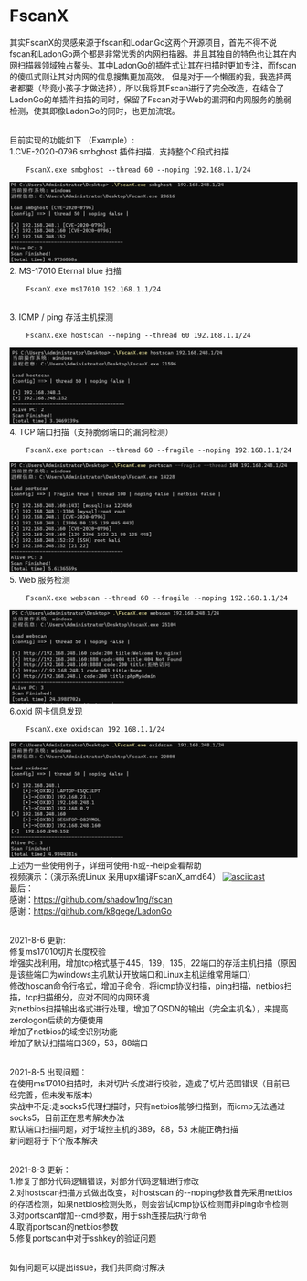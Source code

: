 # FscanX 
其实FscanX的灵感来源于fscan和LodanGo这两个开源项目，首先不得不说fscan和LadonGo两个都是非常优秀的内网扫描器。并且其独自的特色也让其在内网扫描器领域独占鳌头。其中LadonGo的插件式让其在扫描时更加专注，而fscan的傻瓜式则让其对内网的信息搜集更加高效。
但是对于一个懒蛋的我，我选择两者都要（毕竟小孩子才做选择），所以我将其Fscan进行了完全改造，在结合了LadonGo的单插件扫描的同时，保留了Fscan对于Web的漏洞和内网服务的脆弱检测，使其即像LadonGo的同时，也更加流氓。

<br>目前实现的功能如下  （Example）:
<br>1.CVE-2020-0796 smbghost 插件扫描，支持整个C段式扫描
```shell
    FscanX.exe smbghost --thread 60 --noping 192.168.1.1/24
```
![img.png](image/img4.png)
<br>2. MS-17010 Eternal blue 扫描
```shell
    FscanX.exe ms17010 192.168.1.1/24
```
<br>3. ICMP / ping 存活主机探测
```shell
    FscanX.exe hostscan --noping --thread 60 192.168.1.1/24
```
![img.png](image/img1.png)
<br>4. TCP 端口扫描（支持脆弱端口的漏洞检测）
```shell
    FscanX.exe portscan --thread 60 --fragile --noping 192.168.1.1/24
```
![img.png](image/img3.png)
<br>5. Web 服务检测
```shell 
    FscanX.exe webscan --thread 60 --fragile --noping 192.168.1.1/24
```
![img.png](image/img2.png)
<br>6.oxid 网卡信息发现
```shell
    FscanX.exe oxidscan 192.168.1.1/24
```
![img.png](image/img.png)
<br> 上述为一些使用例子，详细可使用-h或--help查看帮助
<br> 视频演示：（演示系统Linux 采用upx编译FscanX_amd64）
[![asciicast](https://asciinema.org/a/428622.svg)](https://asciinema.org/a/428622)
<br> 最后：
<br> 感谢：https://github.com/shadow1ng/fscan
<br> 感谢：https://github.com/k8gege/LadonGo

<br> 2021-8-6 更新:
<br> 修复ms17010切片长度校验
<br> 增强实战利用，增加tcp格式基于445，139，135，22端口的存活主机扫描（原因是该些端口为windows主机默认开放端口和Linux主机运维常用端口）
<br> 修改hoscan命令行格式，增加子命令，将icmp协议扫描，ping扫描，netbios扫描，tcp扫描细分，应对不同的内网环境
<br> 对netbios扫描输出格式进行处理，增加了QSDN的输出（完全主机名），来提高zerologon后续的方便使用
<br> 增加了netbios的域控识别功能
<br> 增加了默认扫描端口389，53，88端口

<br> 2021-8-5 出现问题：
<br>在使用ms17010扫描时，未对切片长度进行校验，造成了切片范围错误（目前已经完善，但未发布版本）
<br>实战中不足:走socks5代理扫描时，只有netbios能够扫描到，而icmp无法通过socks5，目前正在思考解决办法
<br>默认端口扫描问题，对于域控主机的389，88，53 未能正确扫描
<br>新问题将于下个版本解决

<br> 2021-8-3 更新：
<br> 1.修复了部分代码逻辑错误，对部分代码逻辑进行修改
<br> 2.对hostscan扫描方式做出改变，对hostscan 的--noping参数首先采用netbios的存活检测，如果netbios检测失败，则会尝试icmp协议检测而非ping命令检测
<br> 3.对portscan增加--cmd参数，用于ssh连接后执行命令
<br> 4.取消portscan的netbios参数
<br> 5.修复portscan中对于sshkey的验证问题

<br> 如有问题可以提出issue，我们共同商讨解决

